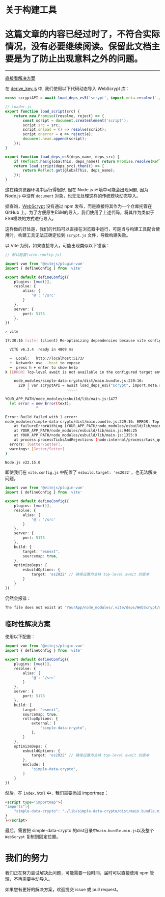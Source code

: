 # 关于构建工具

# 这篇文章的内容已经过时了，不符合实际情况，没有必要继续阅读。保留此文档主要是为了防止出现意料之外的问题。

---

[直接看解决方案](#临时性解决方案)

在 [derive_key.js](../../impl/JavaScript/lib/src/derive_key.js) 中, 我们使用以下代码动态导入 WebScrypt 库：

```javascript
const scryptAPI = await load_deps_es5('scrypt', import.meta.resolve('./WebScrypt/scrypt.js'));
```

```javascript
// loader.js
export function load_script(src) {
    return new Promise((resolve, reject) => {
        const script = document.createElement('script');
        script.src = src;
        script.onload = () => resolve(script);
        script.onerror = e => reject(e);
        document.head.append(script);
    });
}

export function load_deps_es5(deps_name, deps_src) {
    if (Reflect.has(globalThis, deps_name)) return Promise.resolve(Reflect.get(globalThis, deps_name));
    return load_script(deps_src).then(() => {
        return Reflect.get(globalThis, deps_name);
    });
}
```

这在纯浏览器环境中运行得很好, 但在 Node.js 环境中可能会出现问题, 因为 Node.js 中没有 `document` 对象，也无法处理这样的传统模块动态导入。

据查询，[WebScrypt](https://github.com/EtherDream/WebScrypt) 没有通过 npm 发布，而是直接将其作为一个仓库托管在 GitHub 上。为了方便原生ESM的导入，我们使用了上述代码，将其作为类似于ES6模块的方式进行导入。

这样做的好处是，我们的代码可以直接在浏览器中运行，可是当与构建工具配合使用时，构建工具无法正确定位到 `scrypt.js` 文件，导致构建失败。

以 Vite 为例，如果直接导入，可能出现类似以下错误：

```ts
// 默认配置(vite.config.js)

import vue from '@vitejs/plugin-vue'
import { defineConfig } from 'vite'

export default defineConfig({
    plugins: [vue()],
    resolve: {
        alias: {
            '@': '/src'
        }
    },
    server: {
        port: 5173
    },
})
```

```bash
> vite

17:30:16 [vite] (client) Re-optimizing dependencies because vite config has changed

  VITE v6.3.4  ready in 4809 ms

  ➜  Local:   http://localhost:5173/
  ➜  Network: use --host to expose
  ➜  press h + enter to show help
X [ERROR] Top-level await is not available in the configured target environment ("chrome87", "edge88", "es2020", "firefox78", "safari14" + 2 overrides)

    node_modules/simple-data-crypto/dist/main.bundle.js:229:16:
      229 │ var scryptAPI = await load_deps_es5("scrypt", import.meta.resolve("./WebScrypt/scrypt.js"));
          ╵                 ~~~~~

YOUR_APP_PATH/node_modules/esbuild/lib/main.js:1477
  let error = new Error(text);
              ^

Error: Build failed with 1 error:
node_modules/simple-data-crypto/dist/main.bundle.js:229:16: ERROR: Top-level await is not available in the configured target environment ("chrome87", "edge88", "es2020", "firefox78", "safari14" + 2 overrides)
    at failureErrorWithLog (YOUR_APP_PATH/node_modules/esbuild/lib/main.js:1477:15)   
    at YOUR_APP_PATH/node_modules/esbuild/lib/main.js:946:25
    at YOUR_APP_PATH/node_modules/esbuild/lib/main.js:1355:9
    at process.processTicksAndRejections (node:internal/process/task_queues:105:5) {
  errors: [Getter/Setter],
  warnings: [Getter/Setter]
}

Node.js v22.15.0
```

即使我们在 `vite.config.js` 中配置了 `esbuild.target: 'es2022'`，也无法解决问题。

```ts
import vue from '@vitejs/plugin-vue'
import { defineConfig } from 'vite'

export default defineConfig({
    plugins: [vue()],
    resolve: {
        alias: {
            '@': '/src'
        }
    },
    server: {
        port: 5173
    },
    build: {
        target: "esnext",
        sourcemap: true,
    },
    optimizeDeps: {
        esbuildOptions: {
            target: 'es2022' // 确保设置为支持 top-level await 的版本
        }
    }
})
```

仍然会报错：

```bash
The file does not exist at "YourApp/node_modules/.vite/deps/WebScrypt/scrypt.js" which is in the optimize deps directory. The dependency might be incompatible with the dep optimizer. Try adding it to `optimizeDeps.exclude`.
```

## 临时性解决方案

使用以下配置：

```ts
import vue from '@vitejs/plugin-vue'
import { defineConfig } from 'vite'

export default defineConfig({
    plugins: [vue()],
    resolve: {
        alias: {
            '@': '/src'
        }
    },
    server: {
        port: 5173
    },
    build: {
        target: "esnext",
        sourcemap: true,
        rollupOptions: {
            external: [
                "simple-data-crypto",
            ],
        }
    },
    optimizeDeps: {
        esbuildOptions: {
            target: 'es2022' // 确保设置为支持 top-level await 的版本
        },
        exclude: [
            "simple-data-crypto",
        ]
    }
})
```

然后，在 `index.html` 中，我们需要添加 importmap：

```html
<script type="importmap">{
"imports":{
    "simple-data-crypto": "./lib/simple-data-crypto/dist/main.bundle.min.js"
}
}</script>
```

最后，需要把 simple-data-crypto 的dist目录中`main.bundle.min.js`以及整个 `WebScrypt` 复制到固定位置。

# 我们的努力

我们正在努力尝试解决此问题，可能需要一段时间，届时可以直接使用 npm 管理，不再需要手动导入。

如果您有更好的解决方案，欢迎提交 issue 或 pull request。


